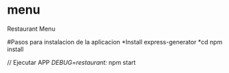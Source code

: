 # menu
Restaurant Menu

#Pasos para instalacion de la aplicacion
*Install express-generator
*cd <carpeta> npm install

// Ejecutar APP
*DEBUG=restaurant:* npm start
 